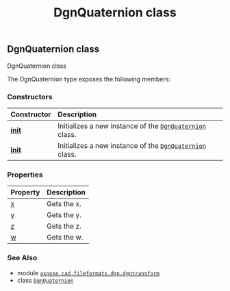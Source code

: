 ﻿---
title: DgnQuaternion class
second_title: Aspose.CAD for Python via .NET API References
description: 
type: docs
weight: 10
url: /python-net/aspose.cad.fileformats.dgn.dgntransform/dgnquaternion/
is_root: false
---

## DgnQuaternion class

DgnQuaternion class



The DgnQuaternion type exposes the following members:

### Constructors
| Constructor | Description |
| :- | :- |
| [__init__](/cad/python-net/aspose.cad.fileformats.dgn.dgntransform/dgnquaternion/__init__/#int-int-int-int) | Initializes a new instance of the [`DgnQuaternion`](/cad/python-net/aspose.cad.fileformats.dgn.dgntransform/dgnquaternion) class. |
| [__init__](/cad/python-net/aspose.cad.fileformats.dgn.dgntransform/dgnquaternion/__init__/#) | Initializes a new instance of the [`DgnQuaternion`](/cad/python-net/aspose.cad.fileformats.dgn.dgntransform/dgnquaternion) class. |


### Properties
| Property | Description |
| :- | :- |
| [x](/cad/python-net/aspose.cad.fileformats.dgn.dgntransform/dgnquaternion/x) | Gets the x. |
| [y](/cad/python-net/aspose.cad.fileformats.dgn.dgntransform/dgnquaternion/y) | Gets the y. |
| [z](/cad/python-net/aspose.cad.fileformats.dgn.dgntransform/dgnquaternion/z) | Gets the z. |
| [w](/cad/python-net/aspose.cad.fileformats.dgn.dgntransform/dgnquaternion/w) | Gets the w. |



### See Also
* module [`aspose.cad.fileformats.dgn.dgntransform`](..)
* class [`DgnQuaternion`](/cad/python-net/aspose.cad.fileformats.dgn.dgntransform/dgnquaternion)
